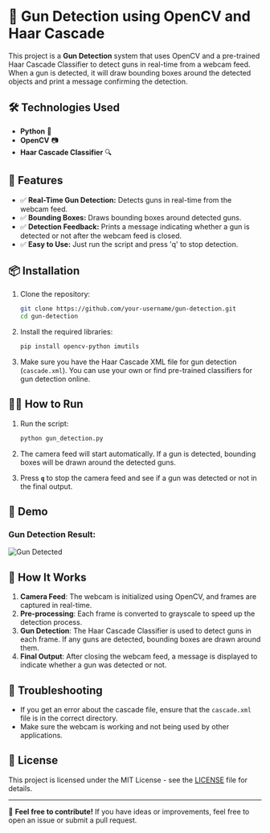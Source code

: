 # 🔫 Gun Detection using OpenCV and Haar Cascade

This project is a **Gun Detection** system that uses OpenCV and a pre-trained Haar Cascade Classifier to detect guns in real-time from a webcam feed. When a gun is detected, it will draw bounding boxes around the detected objects and print a message confirming the detection.

## 🛠️ Technologies Used

- **Python** 🐍
- **OpenCV** 📷
- **Haar Cascade Classifier** 🔍

## 🚀 Features

- ✅ **Real-Time Gun Detection:** Detects guns in real-time from the webcam feed.
- ✅ **Bounding Boxes:** Draws bounding boxes around detected guns.
- ✅ **Detection Feedback:** Prints a message indicating whether a gun is detected or not after the webcam feed is closed.
- ✅ **Easy to Use:** Just run the script and press 'q' to stop detection.

## 📦 Installation

1. Clone the repository:

   ```bash
   git clone https://github.com/your-username/gun-detection.git
   cd gun-detection
   ```

2. Install the required libraries:

   ```bash
   pip install opencv-python imutils
   ```

3. Make sure you have the Haar Cascade XML file for gun detection (`cascade.xml`). You can use your own or find pre-trained classifiers for gun detection online.

## 🧑‍💻 How to Run

1. Run the script:

   ```bash
   python gun_detection.py
   ```

2. The camera feed will start automatically. If a gun is detected, bounding boxes will be drawn around the detected guns.

3. Press **`q`** to stop the camera feed and see if a gun was detected or not in the final output.

## 📸 Demo


### Gun Detection Result:
![Gun Detected](https://github.com/hardik121121/Weapon_Detection_Using_Open_Cv/blob/main/assets/Model_check.png?raw=true)




## 🤖 How It Works

1. **Camera Feed**: The webcam is initialized using OpenCV, and frames are captured in real-time.
2. **Pre-processing**: Each frame is converted to grayscale to speed up the detection process.
3. **Gun Detection**: The Haar Cascade Classifier is used to detect guns in each frame. If any guns are detected, bounding boxes are drawn around them.
4. **Final Output**: After closing the webcam feed, a message is displayed to indicate whether a gun was detected or not.

## 🔧 Troubleshooting

- If you get an error about the cascade file, ensure that the `cascade.xml` file is in the correct directory.
- Make sure the webcam is working and not being used by other applications.

## 📝 License

This project is licensed under the MIT License - see the [LICENSE](LICENSE) file for details.

---

🚀 **Feel free to contribute!** If you have ideas or improvements, feel free to open an issue or submit a pull request.
